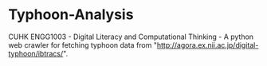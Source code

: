 # Typhoon-Analysis
CUHK ENGG1003 - Digital Literacy and Computational Thinking - A python web crawler for fetching typhoon data from "http://agora.ex.nii.ac.jp/digital-typhoon/ibtracs/". 
